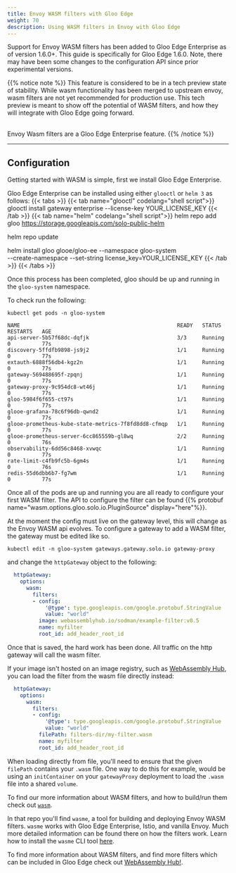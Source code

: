 ```yaml
---
title: Envoy WASM filters with Gloo Edge
weight: 70
description: Using WASM filters in Envoy with Gloo Edge
---
```


Support for Envoy WASM filters has been added to Gloo Edge Enterprise as of version 1.6.0+. This guide is specifically for Gloo Edge 1.6.0. Note, there may have been some changes to the configuration API since prior experimental versions.

{{% notice note %}}
This feature is considered to be in a tech preview state of stability. While wasm functionality has
been merged to upstream envoy, wasm filters are not yet recommended for production use. This tech preview 
is meant to show off the potential of WASM filters, and how they will integrate with Gloo Edge going forward. <br/><br/>

Envoy Wasm filters are a Gloo Edge Enterprise feature.
{{% /notice %}}

---

## Configuration

Getting started with WASM is simple, first we install Gloo Edge Enterprise.

Gloo Edge Enterprise can be installed using either `glooctl` or `helm 3` as follows:
{{< tabs >}}
{{< tab name="glooctl" codelang="shell script">}}
glooctl install gateway enterprise --license-key YOUR_LICENSE_KEY
{{< /tab >}}
{{< tab name="helm" codelang="shell script">}}
helm repo add gloo https://storage.googleapis.com/solo-public-helm

helm repo update

helm install gloo glooe/gloo-ee --namespace gloo-system \
  --create-namespace --set-string license_key=YOUR_LICENSE_KEY
{{< /tab >}}
{{< /tabs >}}

Once this process has been completed, gloo should be up and running in the `gloo-system` namespace.

To check run the following:
```shell script
kubectl get pods -n gloo-system
``` 
```shell script
NAME                                                  READY   STATUS    RESTARTS   AGE
api-server-5b57f68dc-dqfjk                            3/3     Running   0          77s
discovery-5ffdfb9898-js9j2                            1/1     Running   0          77s
extauth-6888f56db4-kgz2n                              1/1     Running   0          77s
gateway-569488695f-zpqnj                              1/1     Running   0          77s
gateway-proxy-9c954dc8-wt46j                          1/1     Running   0          77s
gloo-5984f6f655-ct97s                                 1/1     Running   0          77s
glooe-grafana-78c6f96db-qwnd2                         1/1     Running   0          77s
glooe-prometheus-kube-state-metrics-7f8fd8dd8-cfmqp   1/1     Running   0          77s
glooe-prometheus-server-6cc865559b-gl8wq              2/2     Running   0          76s
observability-6dd56c8468-xvwqc                        1/1     Running   0          77s
rate-limit-c4fb9fc5b-6gm4s                            1/1     Running   0          76s
redis-55d6dbb6b7-fg7wm                                1/1     Running   0          77s
```

Once all of the pods are up and running you are all ready to configure your first WASM filter. The API to configure the filter can be found {{% protobuf name="wasm.options.gloo.solo.io.PluginSource" display="here"%}}.

At the moment the config must live on the gateway level, this will change as the Envoy WASM api evolves. To configure a gateway
to add a WASM filter, the gateway must be edited like so.

```shell
kubectl edit -n gloo-system gateways.gateway.solo.io gateway-proxy
```

and change the `httpGateway` object to the following:

```yaml
  httpGateway:
    options:
      wasm:
        filters:
        - config:
            '@type': type.googleapis.com/google.protobuf.StringValue
            value: "world"
          image: webassemblyhub.io/sodman/example-filter:v0.5
          name: myfilter
          root_id: add_header_root_id
```

Once that is saved, the hard work has been done. All traffic on the http gateway will call the wasm filter.

If your image isn't hosted on an image registry, such as [WebAssembly Hub](https://webassemblyhub.io/), you can load the filter from the wasm file directly instead:

```yaml
  httpGateway:
    options:
      wasm:
        filters:
        - config:
            '@type': type.googleapis.com/google.protobuf.StringValue
            value: "world"
          filePath: filters-dir/my-filter.wasm
          name: myfilter
          root_id: add_header_root_id
```

When loading directly from file, you'll need to ensure that the given `filePath` contains your `.wasm` file. One way to do this for example, would be using an `initContainer` on your `gatewayProxy` deployment to load the `.wasm` file into a shared `volume`.

To find our more information about WASM filters, and how to build/run them check out [`wasm`](https://github.com/solo-io/wasm).

In that repo you'll find `wasme`, a tool for building and deploying Envoy WASM filters. `wasme` works with Gloo Edge Enterprise, Istio, and vanilla Envoy. Much more detailed information can be found there on how the filters work.  Learn how to install the `wasme` CLI tool [here](https://docs.solo.io/web-assembly-hub/latest/installation/).

To find more information about WASM filters, and find more filters which can be included in Gloo Edge check out [WebAssembly Hub!](https://webassemblyhub.io/).
